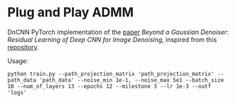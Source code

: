 # Plug and Play ADMM

DnCNN PyTorch implementation of the [paper](https://arxiv.org/abs/1608.03981) *Beyond a Gaussian Denoiser: Residual Learning of Deep CNN for Image Denoising*, inspired from this [repository](https://github.com/SaoYan/DnCNN-PyTorch).

Usage:

```
python train.py --path_projection_matrix 'path_projection_matrix' --path_data 'path_data' --noise_min 1e-1, --noise_max 5e1 --batch_size 10 --num_of_layers 13 --epochs 12 --milestone 3 --lr 1e-3 --outf 'logs'
```
